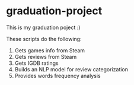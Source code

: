 # graduation-project
This is my graduation poject :)

These scripts do the following:
1. Gets games info from Steam
2. Gets reviews from Steam
3. Gets IGDB ratings
4. Builds an NLP model for review categorization
5. Provides words frequency analysis
